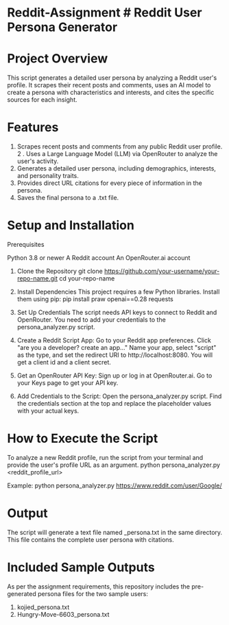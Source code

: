 # Reddit-Assignment # Reddit User Persona Generator

# Project Overview
This script generates a detailed user persona by analyzing a Reddit user's profile. It scrapes their recent posts and comments, uses an AI model to create a persona with characteristics and interests, and cites the specific sources for each insight.

# Features
1. Scrapes recent posts and comments from any public Reddit user profile.
2 . Uses a Large Language Model (LLM) via OpenRouter to analyze the user's activity.
3. Generates a detailed user persona, including demographics, interests, and personality traits.
4. Provides direct URL citations for every piece of information in the persona.
5. Saves the final persona to a .txt file.
   
# Setup and Installation
Prerequisites

Python 3.8 or newer
A Reddit account
An OpenRouter.ai account

1. Clone the Repository
git clone https://github.com/your-username/your-repo-name.git
cd your-repo-name


2. Install Dependencies
This project requires a few Python libraries. Install them using pip:
pip install praw openai==0.28 requests


3. Set Up Credentials
The script needs API keys to connect to Reddit and OpenRouter. You need to add your credentials to the persona_analyzer.py script.

1. Create a Reddit Script App:
Go to your Reddit app preferences.
Click "are you a developer? create an app..."
Name your app, select "script" as the type, and set the redirect URI to http://localhost:8080.
You will get a client id and a client secret.

2. Get an OpenRouter API Key:
Sign up or log in at OpenRouter.ai.
Go to your Keys page to get your API key.

3. Add Credentials to the Script:
Open the persona_analyzer.py script.
Find the credentials section at the top and replace the placeholder values with your actual keys.

# How to Execute the Script
To analyze a new Reddit profile, run the script from your terminal and provide the user's profile URL as an argument.
python persona_analyzer.py <reddit_profile_url>


Example:
python persona_analyzer.py https://www.reddit.com/user/Google/


# Output
The script will generate a text file named <username>_persona.txt in the same directory. This file contains the complete user persona with citations.

# Included Sample Outputs
As per the assignment requirements, this repository includes the pre-generated persona files for the two sample users:
1. kojied_persona.txt
2. Hungry-Move-6603_persona.txt
